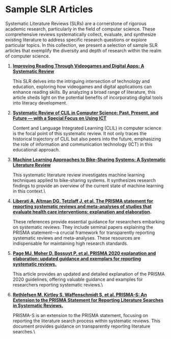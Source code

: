 # Sample SLR Articles

Systematic Literature Reviews (SLRs) are a cornerstone of rigorous academic research, particularly in the field of computer science. These comprehensive reviews systematically collect, evaluate, and synthesize existing literature to address specific research questions or explore particular topics. In this collection, we present a selection of sample SLR articles that exemplify the diversity and depth of research within the realm of computer science.

1.  [**Improving Reading Through Videogames and Digital Apps: A Systematic Review**](https://github.com/drshahizan/research-material/blob/main/SLR/slr1.pdf)

    This SLR delves into the intriguing intersection of technology and education, exploring how videogames and digital applications can enhance reading skills. By analyzing a broad range of literature, this article sheds light on the potential benefits of incorporating digital tools into literacy development.


2.  [**Systematic Review of CLIL in Computer Science: Past, Present, and Future — with a Special Focus on Using ICT**](https://github.com/drshahizan/research-material/blob/main/SLR/slr2.pdf)

    Content and Language Integrated Learning (CLIL) in computer science is the focal point of this systematic review. It not only traces the historical trajectory of CLIL but also peers into the future, emphasizing the role of information and communication technology (ICT) in this educational approach.


3.  [**Machine Learning Approaches to Bike-Sharing Systems: A Systematic Literature Review**](https://github.com/drshahizan/research-material/blob/main/SLR/slr3.pdf)

    This systematic literature review investigates machine learning techniques applied to bike-sharing systems. It synthesizes research findings to provide an overview of the current state of machine learning in this context.\

4.  [**Liberati A, Altman DG, Tetzlaff J, et al. The PRISMA statement for reporting systematic reviews and meta-analyses of studies that evaluate health care interventions: explanation and elaboration**](https://pubmed.ncbi.nlm.nih.gov/19631507/)**.**

    These references provide essential guidance for researchers embarking on systematic reviews. They include seminal papers explaining the PRISMA statement—a crucial framework for transparently reporting systematic reviews and meta-analyses. These resources are indispensable for maintaining high research standards.


5.  [**Page MJ, Moher D, Bossuyt P, et al. PRISMA 2020 explanation and elaboration: updated guidance and exemplars for reporting systematic reviews.**](https://osf.io/preprints/metaarxiv/gwdhk/)

    This article provides an updated and detailed explanation of the PRISMA 2020 guidelines, offering valuable guidance and examples for researchers reporting systematic reviews.\

6.  [**Rethlefsen M, Kirtley S, Waffenschmidt S, et al. PRISMA-S: An Extension to the PRISMA Statement for Reporting Literature Searches in Systematic Reviews.**](https://osf.io/sfc38/)

    PRISMA-S is an extension to the PRISMA statement, focusing on reporting the literature search process within systematic reviews. This document provides guidance on transparently reporting literature searches.\
